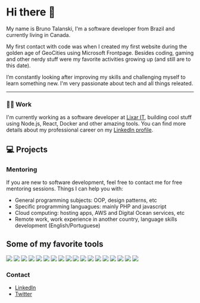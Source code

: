 # Hi there 👋

My name is Bruno Talanski, I'm a software developer from Brazil and currently living in Canada.

My first contact with code was when I created my first website during the golden age of GeoCities using Microsoft Frontpage. Besides coding, gaming and other nerdy stuff were my favorite activities growing up (and still are to this date).

I’m constantly looking after improving my skills and challenging myself to learn something new.  I'm very passionate about tech and all things releated.

---

### :man_technologist: Work 

 I'm currently working as a software developer at [Lixar IT](https://lixar.com/), building cool stuff using Node.js, React, Docker and other amazing tools. You can find more details about my professional career on my [LinkedIn profile](https://www.linkedin.com/in/brunotalanski). 

## :computer: Projects

### Mentoring
If you are new to software development, feel free to contact me for free mentoring sessions. Things I can help you with:
- General programming subjects: OOP, design patterns, etc
- Specific programming languagues: mainly PHP and javascript
- Cloud computing: hosting apps, AWS and Digital Ocean services, etc
- Remote work, work experience in another country, language skills development (English/Portuguese) 


## Some of my favorite tools
![](https://img.shields.io/static/v1?label=OS&message=Ubuntu&color=<COLOR>)
![](https://img.shields.io/static/v1?label=Editor&message=VSCode&color=<COLOR>)
![](https://img.shields.io/static/v1?label=Code&message=PHP&color=<COLOR>)
![](https://img.shields.io/static/v1?label=Code&message=Javascript&color=<COLOR>)
![](https://img.shields.io/static/v1?label=Code&message=SASS&color=<COLOR>)
![](https://img.shields.io/static/v1?label=Code&message=NodeJs&color=<COLOR>)
![](https://img.shields.io/static/v1?label=Code&message=Python&color=<COLOR>)
![](https://img.shields.io/static/v1?label=Tool&message=Docker&color=<COLOR>)
![](https://img.shields.io/static/v1?label=Browser&message=Firefox&color=<COLOR>)
![](https://img.shields.io/static/v1?label=Browser&message=Chrome&color=<COLOR>)
![](https://img.shields.io/static/v1?label=Cloud&message=DigitalOcean&color=<COLOR>)
![](https://img.shields.io/static/v1?label=Cloud&message=AWS&color=<COLOR>)
![](https://img.shields.io/static/v1?label=Db&message=MySQL&color=<COLOR>)
![](https://img.shields.io/static/v1?label=Frameworks&message=React&color=<COLOR>)
![](https://img.shields.io/static/v1?label=Framework&message=Codeigniter&color=<COLOR>)
![](https://img.shields.io/static/v1?label=Framework&message=Express&color=<COLOR>)
![](https://img.shields.io/static/v1?label=Bundler&message=Webpack&color=<COLOR>)
![](https://img.shields.io/static/v1?label=Bundler&message=Gulp&color=<COLOR>)














### Contact
- [LinkedIn](https://www.linkedin.com/in/brunotalanski)
- [Twitter](https://twitter.com/brunotalanski)
<!--
**btalanski/btalanski** is a ✨ _special_ ✨ repository because its `README.md` (this file) appears on your GitHub profile.

Here are some ideas to get you started:

- 🔭 I’m currently working on ...
- 🌱 I’m currently learning ...
- 👯 I’m looking to collaborate on ...
- 🤔 I’m looking for help with ...
- 💬 Ask me about ...
- 📫 How to reach me: ...
- 😄 Pronouns: ...
- ⚡ Fun fact: ...
-->
